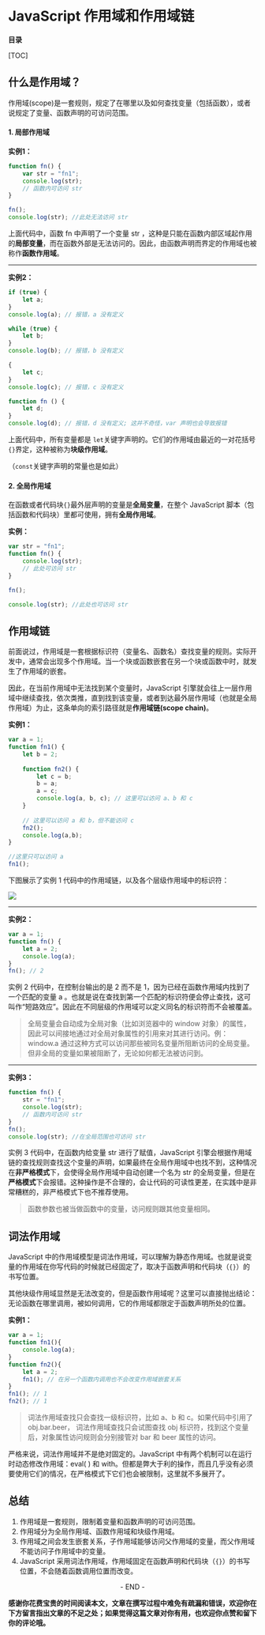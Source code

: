 # JavaScript 作用域和作用域链

**目录**

[TOC]

## 什么是作用域？

作用域(scope)是一套规则，规定了在哪里以及如何查找变量（包括函数），或者说规定了变量、函数声明的可访问范围。

#### 1. 局部作用域

**实例1：**

```javascript
function fn() {
    var str = "fn1";
    console.log(str);
    // 函数内可访问 str
}

fn();
console.log(str); //此处无法访问 str
```

上面代码中，函数 fn 中声明了一个变量 str ，这种是只能在函数内部区域起作用的**局部变量**，而在函数外部是无法访问的。因此，由函数声明而界定的作用域也被称作**函数作用域**。

------

**实例2：**

```javascript
if (true) {
    let a;
}
console.log(a); // 报错，a 没有定义

while (true) {
    let b;
}
console.log(b); // 报错，b 没有定义

{
    let c;
}
console.log(c); // 报错，c 没有定义

function fn () {
    let d;
}
console.log(d); // 报错，d 没有定义; 这并不奇怪，var 声明也会导致报错
```

上面代码中，所有变量都是 `let`关键字声明的。它们的作用域由最近的一对花括号`{}`界定，这种被称为**块级作用域**。

（`const`关键字声明的常量也是如此）

#### 2. 全局作用域

在函数或者代码块`{}`最外层声明的变量是**全局变量**，在整个 JavaScript 脚本（包括函数和代码块）里都可使用，拥有**全局作用域**。

**实例：**

```javascript
var str = "fn1";
function fn() {
    console.log(str);
    // 此处可访问 str
}

fn();

console.log(str); //此处也可访问 str
```



## 作用域链

前面说过，作用域是一套根据标识符（变量名、函数名）查找变量的规则。实际开发中，通常会出现多个作用域。当一个块或函数嵌套在另一个块或函数中时，就发生了作用域的嵌套。

因此，在当前作用域中无法找到某个变量时，JavaScript 引擎就会往上一层作用域中继续查找，依次类推，直到找到该变量，或者到达最外层作用域（也就是全局作用域）为止，这条单向的索引路径就是**作用域链(scope chain)**。

**实例1：**

```Javascript
var a = 1;
function fn1() {
	let b = 2;
    
	function fn2() {
		let c = b;
        b = a;
        a = c;
		console.log(a, b, c); // 这里可以访问 a、b 和 c 
	}
	
    // 这里可以访问 a 和 b，但不能访问 c
	fn2();
	console.log(a,b);
}

//这里只可以访问 a
fn1();
```

下图展示了实例 1 代码中的作用域链，以及各个层级作用域中的标识符：

![](https://gitee.com/huang_kai_da/my-bolg-image/raw/master/JavaScript/JavaScript-02-1.png)

-----

**实例2：**

```javascript
var a = 1;
function fn() {
    let a = 2;
    console.log(a);
}
fn(); // 2
```

实例 2 代码中，在控制台输出的是 2 而不是 1，因为已经在函数作用域内找到了一个匹配的变量 a 。也就是说在查找到第一个匹配的标识符便会停止查找，这可叫作“短路效应”。因此在不同层级的作用域可以定义同名的标识符而不会被覆盖。

> 全局变量会自动成为全局对象（比如浏览器中的 window 对象）的属性，因此可以间接地通过对全局对象属性的引用来对其进行访问。例：window.a
> 通过这种方式可以访问那些被同名变量所阻断访问的全局变量。但非全局的变量如果被阻断了，无论如何都无法被访问到。

-----

**实例3：**

```javascript
function fn() {
    str = "fn1";
    console.log(str);
    // 函数内可访问 str 
}
fn();
console.log(str); //在全局范围也可访问 str
```

实例 3 代码中，在函数内给变量 str 进行了赋值，JavaScript 引擎会根据作用域链的查找规则查找这个变量的声明，如果最终在全局作用域中也找不到，这种情况在**非严格模式**下，会使得全局作用域中自动创建一个名为 str 的全局变量，但是在**严格模式**下会报错。这种操作是不合理的，会让代码的可读性更差，在实践中是非常糟糕的，非严格模式下也不推荐使用。

> 函数参数也被当做函数中的变量，访问规则跟其他变量相同。

## 词法作用域

JavaScript 中的作用域模型是词法作用域，可以理解为静态作用域。也就是说变量的作用域在你写代码的时候就已经固定了，取决于函数声明和代码块（`{}`）的书写位置。

其他块级作用域显然是无法改变的，但是函数作用域呢？这里可以直接抛出结论：无论函数在哪里调用，被如何调用，它的作用域都限定于函数声明所处的位置。

**实例1：**

```javascript
var a = 1;
function fn1(){
    console.log(a);  
}
function fn2(){
    let a = 2;
   	fn1(); // 在另一个函数内调用也不会改变作用域嵌套关系
}
fn1(); // 1
fn2(); // 1
```



> 词法作用域查找只会查找一级标识符，比如 a、b 和 c。如果代码中引用了obj.bar.beer， 词法作用域查找只会试图查找 obj 标识符，找到这个变量后，对象属性访问规则会分别接管对 bar 和 beer 属性的访问。

严格来说，词法作用域并不是绝对固定的。JavaScript 中有两个机制可以在运行时动态修改作用域：eval( ) 和 with。但都是弊大于利的操作，而且几乎没有必须要使用它们的情况，在严格模式下它们也会被限制，这里就不多展开了。



## 总结

1. 作用域是一套规则，限制着变量和函数声明的可访问范围。
2. 作用域分为全局作用域、函数作用域和块级作用域。
3. 作用域之间会发生嵌套关系，子作用域能够访问父作用域的变量，而父作用域不能访问子作用域中的变量。
4. JavaScript 采用词法作用域，作用域固定在函数声明和代码块（`{}`）的书写位置，不会随着函数调用位置而改变。



<center>- END -</center>

**感谢你花费宝贵的时间阅读本文，文章在撰写过程中难免有疏漏和错误，欢迎你在下方留言指出文章的不足之处；如果觉得这篇文章对你有用，也欢迎你点赞和留下你的评论哦。**

